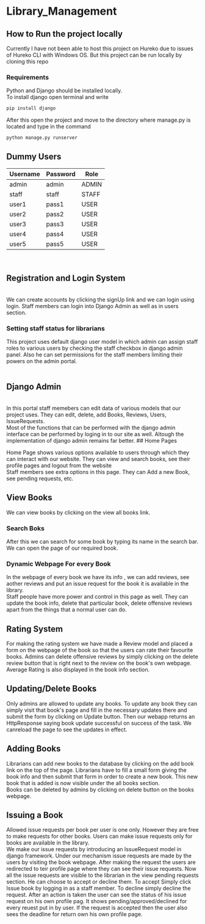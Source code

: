 # Library_Management

## How to Run the project locally
Currently I have not been able to host this project on Hureko due to issues of Hureko CLI with Windows OS. But this project can be run locally by cloning this repo
### Requirements
Python and Django should be installed locally.<br>
To install django open terminal and write 
```bash
pip install django
```
After this open the project and move to the directory where manage.py is located and type in the command
```bash
python manage.py runserver
```
## Dummy Users
|Username|Password|Role  |
|--------|--------|------|
|admin|admin|ADMIN|
|staff|staff|STAFF|
|user1|pass1|USER|
|user2|pass2|USER|
|user3|pass3|USER|
|user4|pass4|USER|
|user5|pass5|USER|
<br>

## Registration and Login System
<br>
We can create accounts by clicking the signUp link and we can login using login. Staff members can login into Django Admin as well as in users section.<br>

### Setting staff status for librarians
This project uses default django user model in which admin can assign staff roles to various users by checking the staff checkbox in django admin panel. Also he can set permissions
for the staff members limiting their powers on the admin portal.<br><br>

## Django Admin
<br>
In this portal staff memebers can edit data of various models that our project uses. They can edit, delete, add Books, Reviews, Users, IssueRequests.<br>
Most of the functions that can be performed with the django admin interface can be performed by loging in to our site as well. Altough the implementation of django admin remains far better.
## Home Pages

Home Page shows various options available to users through which they can interact with our website. They can view and search books, see their profile pages and logout from the website<br>
Staff members see extra options in this page. They can Add a new Book, see pending requests, etc.<br>

## View Books
We can view books by clicking on the view all books link.<br>
### Search Boks
After this we can search for some book by typing its name in the search bar. We can open the page of our required book. 
### Dynamic Webpage For every Book
In the webpage of every book we have its info , we can add reviews, see aother reviews and put an issue request for the book it is available in the library.<br>
Staff people have more power and control in this page as well. They can update the book info, delete that particular book, delete offensive reviews apart from the things that a normal user can do.<br>

## Rating System
For making the rating system we have made a Review model and placed a form on the webpage of the book so that the users can rate their favourite books. Admins can delete offensive reviews by simply clicking on the delete review button that is right next to the review on the book's own webpage. Average Rating is also displayed in the book info section.<br>
## Updating/Delete Books

Only admins are allowed to update any books. To update any book they can simply visit that book's page and fill in the necessary updates there and submit the form by clicking on Update button. Then our webapp returns an HttpResponse saying book update successful on success of the task. We canreload the page to see the updates in effect. 
## Adding Books
Librarians can add new books to the database by clicking on the add book link on the top of the page. Librarians have to fill a small form giving the book info and then submit that form in order to create a new book.
This new book that is added is now visible under the all books section.<br>
Books can be deleted by admins by clicking on delete button on the books webpage.<br>

## Issuing a Book
Allowed issue requests per book per user is one only. However they are free to make requests for other books. Users can make issue requests only for books are available in the library.<br>
We make our issue requests by introducing an IssueRequest model in django framework. Under our mechanism issue requests are made by the users by visiting the book webpage. After making the request the users are redirected to teir profile page where they can see their issue requests. Now all the issue requests are visible to the librarian in the view pending requests section. He can choose to accept or decline them. To accept Simply click Issue book by logging in as a staff member. To decline simply decline the request.
After an action is taken the user can see the status of his issue request on his own profile pag. It shows pending/approved/declined for every reuest put in by user. If the request is accepted then the user also sees the deadline for return own his own profile page. 




